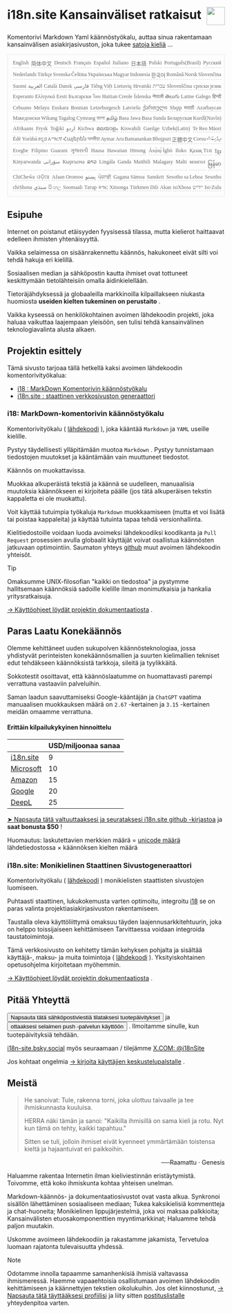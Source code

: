 <h1 style="display:flex;justify-content:space-between">i18n.site Kansainväliset ratkaisut<img src="//p.3ti.site/logo.svg" style="user-select:none;margin-top:-1px;width:42px"></h1>

Komentorivi Markdown Yaml käännöstyökalu, auttaa sinua rakentamaan kansainvälisen asiakirjasivuston, joka tukee [satoja kieliä](/i18/LANG_CODE) ...

<pre class="langli" style="display:flex;flex-wrap:wrap;background:transparent;border:1px solid #eee;font-size:12px;box-shadow:0 0 3px inset #eee;padding:12px 5px 4px 12px;justify-content:space-between;"><style>pre.langli i{font-weight:300;font-family:s;margin-right:2px;margin-bottom:8px;font-style:normal;color:#666;border-bottom:1px dashed #ccc;}</style><i>English</i><i>简体中文</i><i>Deutsch</i><i>Français</i><i>Español</i><i>Italiano</i><i>日本語</i><i>Polski</i><i>Português(Brasil)</i><i>Русский</i><i>Nederlands</i><i>Türkçe</i><i>Svenska</i><i>Čeština</i><i>Українська</i><i>Magyar</i><i>Indonesia</i><i>한국어</i><i>Română</i><i>Norsk</i><i>Slovenčina</i><i>Suomi</i><i>العربية</i><i>Català</i><i>Dansk</i><i>فارسی</i><i>Tiếng Việt</i><i>Lietuvių</i><i>Hrvatski</i><i>עברית</i><i>Slovenščina</i><i>српски језик</i><i>Esperanto</i><i>Ελληνικά</i><i>Eesti</i><i>Български</i><i>ไทย</i><i>Haitian Creole</i><i>Íslenska</i><i>नेपाली</i><i>తెలుగు</i><i>Latine</i><i>Galego</i><i>हिन्दी</i><i>Cebuano</i><i>Melayu</i><i>Euskara</i><i>Bosnian</i><i>Letzeburgesch</i><i>Latviešu</i><i>ქართული</i><i>Shqip</i><i>मराठी</i><i>Azərbaycan</i><i>Македонски</i><i>Wikang Tagalog</i><i>Cymraeg</i><i>বাংলা</i><i>தமிழ்</i><i>Basa Jawa</i><i>Basa Sunda</i><i>Беларуская</i><i>Kurdî(Navîn)</i><i>Afrikaans</i><i>Frysk</i><i>Toğikī</i><i>اردو</i><i>Kichwa</i><i>മലയാളം</i><i>Kiswahili</i><i>Gaeilge</i><i>Uzbek(Latin)</i><i>Te Reo Māori</i><i>Èdè Yorùbá</i><i>ಕನ್ನಡ</i><i>አማርኛ</i><i>Հայերեն</i><i>অসমীয়া</i><i>Aymar Aru</i><i>Bamanankan</i><i>Bhojpuri</i><i>正體中文</i><i>Corsu</i><i>ދިވެހިބަސް</i><i>Eʋegbe</i><i>Filipino</i><i>Guarani</i><i>ગુજરાતી</i><i>Hausa</i><i>Hawaiian</i><i>Hmong</i><i>Ásụ̀sụ́ Ìgbò</i><i>Iloko</i><i>Қазақ Тілі</i><i>ខ្មែរ</i><i>Kinyarwanda</i><i>سۆرانی</i><i>Кыргызча</i><i>ລາວ</i><i>Lingála</i><i>Ganda</i><i>Maithili</i><i>Malagasy</i><i>Malti</i><i>монгол</i><i>မြန်မာ</i><i>ChiCheŵa</i><i>ଓଡ଼ିଆ</i><i>Afaan Oromoo</i><i>پښتو</i><i>ਪੰਜਾਬੀ</i><i>Gagana Sāmoa</i><i>Sanskrit</i><i>Sesotho sa Leboa</i><i>Sesotho</i><i>chiShona</i><i>سنڌي</i><i>සිංහල</i><i>Soomaali</i><i>Татар</i><i>ትግር</i><i>Xitsonga</i><i>Türkmen Dili</i><i>Akan</i><i>isiXhosa</i><i>ייִדיש</i><i>Isi-Zulu</i></pre>

## Esipuhe

Internet on poistanut etäisyyden fyysisessä tilassa, mutta kielierot haittaavat edelleen ihmisten yhtenäisyyttä.

Vaikka selaimessa on sisäänrakennettu käännös, hakukoneet eivät silti voi tehdä hakuja eri kielillä.

Sosiaalisen median ja sähköpostin kautta ihmiset ovat tottuneet keskittymään tietolähteisiin omalla äidinkielellään.

Tietoräjähdyksessä ja globaaleilla markkinoilla kilpaillakseen niukasta huomiosta **useiden kielten tukeminen on perustaito** .

Vaikka kyseessä on henkilökohtainen avoimen lähdekoodin projekti, joka haluaa vaikuttaa laajempaan yleisöön, sen tulisi tehdä kansainvälinen teknologiavalinta alusta alkaen.

## <a rel=id href="#project" id="project"></a> Projektin esittely

Tämä sivusto tarjoaa tällä hetkellä kaksi avoimen lähdekoodin komentorivityökalua:

* [i18 : MarkDown Komentorivin käännöstyökalu](/i18/feature)
* [i18n.site : staattinen verkkosivuston generaattori](/i18n.site)

### <a rel=id href="#i18" id="i18"></a> i18: MarkDown-komentorivin käännöstyökalu

Komentorivityökalu ( [lähdekoodi](https://github.com/i18n-site/rust/tree/main/i18) ), joka kääntää `Markdown` ja `YAML` useille kielille.

Pystyy täydellisesti ylläpitämään muotoa `Markdown` . Pystyy tunnistamaan tiedostojen muutokset ja kääntämään vain muuttuneet tiedostot.

Käännös on muokattavissa.

Muokkaa alkuperäistä tekstiä ja käännä se uudelleen, manuaalisia muutoksia käännökseen ei kirjoiteta päälle (jos tätä alkuperäisen tekstin kappaletta ei ole muokattu).

Voit käyttää tutuimpia työkaluja `Markdown` muokkaamiseen (mutta et voi lisätä tai poistaa kappaleita) ja käyttää tutuinta tapaa tehdä versionhallinta.

Kielitiedostoille voidaan luoda avoimeksi lähdekoodiksi koodikanta ja `Pull Request` prosessien avulla globaalit käyttäjät voivat osallistua käännösten jatkuvaan optimointiin. Saumaton yhteys [github](//github.com) muut avoimen lähdekoodin yhteisöt.

> [!TIP]
> Omaksumme UNIX-filosofian "kaikki on tiedostoa" ja pystymme hallitsemaan käännöksiä sadoille kielille ilman monimutkaisia ja hankalia yritysratkaisuja.

[→ Käyttöohjeet löydät projektin dokumentaatiosta](/i18) .

## Paras Laatu Konekäännös

Olemme kehittäneet uuden sukupolven käännösteknologiaa, jossa yhdistyvät perinteisten konekäännösmallien ja suurten kielimallien tekniset edut tehdäkseen käännöksistä tarkkoja, sileitä ja tyylikkäitä.

Sokkotestit osoittavat, että käännöslaatumme on huomattavasti parempi verrattuna vastaaviin palveluihin.

Saman laadun saavuttamiseksi Google-kääntäjän ja `ChatGPT` vaatima manuaalisen muokkauksen määrä on `2.67` -kertainen ja `3.15` -kertainen meidän omaamme verrattuna.

#### <a rel=id href="#price" id="price"></a> Erittäin kilpailukykyinen hinnoittelu

|                                                                                   | USD/miljoonaa sanaa |
| --------------------------------------------------------------------------------- | ------------- |
| [i18n.site](https://i18n.site)                                                    | 9             |
| [Microsoft](https://azure.microsoft.com/pricing/details/cognitive-services/translator) | 10            |
| [Amazon](https://aws.amazon.com/translate/pricing)                                | 15            |
| [Google](https://cloud.google.com/translate/pricing)                                | 20            |
| [DeepL](https://www.deepl.com/zh/pro#developer)                                  | 25            |

[➤ Napsauta tätä valtuuttaaksesi ja seurataksesi i18n.site github -kirjastoa](https://github.com/login/oauth/authorize?client_id=Ov23liuGAmK0plc9FgB3&amp;scope=user:email,user:follow,public_repo) ja **saat bonusta $50** !

Huomautus: laskutettavien merkkien määrä = [unicode määrä](https://en.wikipedia.org/wiki/Unicode) lähdetiedostossa × käännöksen kielten määrä

### i18n.site: Monikielinen Staattinen Sivustogeneraattori

Komentorivityökalu ( [lähdekoodi](https://github.com/i18n-site/rust/tree/main/i18n-site) ) monikielisten staattisten sivustojen luomiseen.

Puhtaasti staattinen, lukukokemusta varten optimoitu, integroitu [i18](#i18) se on paras valinta projektiasiakirjasivuston rakentamiseen.

Taustalla oleva käyttöliittymä omaksuu täyden laajennusarkkitehtuurin, joka on helppo toissijaiseen kehittämiseen Tarvittaessa voidaan integroida taustatoimintoja.

Tämä verkkosivusto on kehitetty tämän kehyksen pohjalta ja sisältää käyttäjä-, maksu- ja muita toimintoja ( [lähdekoodi](/i18n.site/c/src) ). Yksityiskohtainen opetusohjelma kirjoitetaan myöhemmin.

[→ Käyttöohjeet löydät projektin dokumentaatiosta](/i18n.site) .

## Pitää Yhteyttä

<button onclick="mailsub()">Napsauta tätä sähköpostiviestiä tilataksesi tuotepäivitykset</button> ja <button onclick="webpush()">ottaaksesi selaimen push -palvelun käyttöön</button> . Ilmoitamme sinulle, kun tuotepäivityksiä tehdään.

[i18n-site.bsky.social](https://bsky.app/profile/i18n-site.bsky.social) myös seuraamaan / tilejämme [X.COM: @i18nSite](https://x.com/i18nSite)

Jos kohtaat ongelmia [→ kirjoita käyttäjien keskustelupalstalle](https://groups.google.com/u/1/g/i18n) .

## Meistä

> He sanoivat: Tule, rakenna torni, joka ulottuu taivaalle ja tee ihmiskunnasta kuuluisa.
>
> HERRA näki tämän ja sanoi: "Kaikilla ihmisillä on sama kieli ja rotu. Nyt kun tämä on tehty, kaikki tapahtuu."
>
> Sitten se tuli, jolloin ihmiset eivät kyenneet ymmärtämään toistensa kieltä ja hajaantuivat eri paikkoihin.

<p style="text-align:right">──Raamattu · Genesis</p>

Haluamme rakentaa Internetin ilman kieliviestinnän eristäytymistä.
Toivomme, että koko ihmiskunta kohtaa yhteisen unelman.

Markdown-käännös- ja dokumentaatiosivustot ovat vasta alkua.
Synkronoi sisällön lähettäminen sosiaaliseen mediaan;
Tukea kaksikielisiä kommentteja ja chat-huoneita;
Monikielinen lippujärjestelmä, joka voi maksaa palkkioita;
Kansainvälisten etuosakomponenttien myyntimarkkinat;
Haluamme tehdä paljon muutakin.

Uskomme avoimeen lähdekoodiin ja rakastamme jakamista,
Tervetuloa luomaan rajatonta tulevaisuutta yhdessä.

> [!NOTE]
> Odotamme innolla tapaamme samanhenkisiä ihmisiä valtavassa ihmismeressä.
> Haemme vapaaehtoisia osallistumaan avoimen lähdekoodin kehittämiseen ja käännettyjen tekstien oikolukuihin.
> Jos olet kiinnostunut, [→ Napsauta tätä täyttääksesi profiilisi](https://ggl.link/i18n) ja liity sitten [postituslistalle](https://groups.google.com/u/2/g/i18n-site) yhteydenpitoa varten.